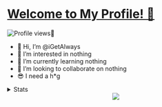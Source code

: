 
# [Welcome to My Profile! 👋](https://catty.network)
![Profile views](https://gpvc.arturio.dev/igetalways)🤔


- 👋 Hi, I’m @iGetAlways<br>
- 👀 I’m interested in nothing<br>
- 🌱 I’m currently learning nothing<br>
- 💞️ I’m looking to collaborate on nothing<br>
- 😎 I need a h*g<br>
<details>
  <summary>Stats</summary>

<table align="center">
    <tr>
        <td align="center"><img src="https://github-readme-stats.vercel.app/api?username=igetalways&show_icons=true&theme=radical" /></td>
    </tr>
    <tr>
        <td align="center"><img src="https://github-readme-stats.vercel.app/api/top-langs/?username=igetalways&theme=radical&layout=compact" /></td>
    </tr>
</table>

</details>
<div align="center">
<img src="https://spotify-github-profile.vercel.app/api/view?uid=crly6aiu2ae28acv054dr0azk&cover_image=true&theme=default"/>
  </div>
